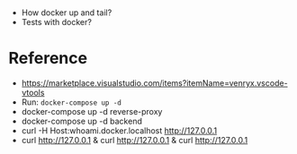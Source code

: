 #

- How docker up and tail?
- Tests with docker?

# Reference

- https://marketplace.visualstudio.com/items?itemName=venryx.vscode-vtools
- Run: `docker-compose up -d`
- docker-compose up -d reverse-proxy
- docker-compose up -d backend
- curl -H Host:whoami.docker.localhost http://127.0.0.1
- curl http://127.0.0.1 & curl http://127.0.0.1 & curl http://127.0.0.1
